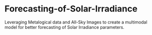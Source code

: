 # Forecasting-of-Solar-Irradiance
Leveraging Metalogical data and All-Sky Images to create a multimodal model for better forecasting of Solar Irradiance parameters.
